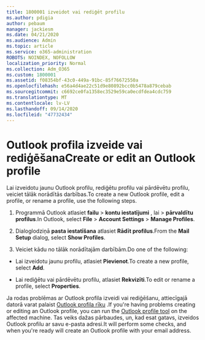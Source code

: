 ```yaml
---
title: 1800001 izveidot vai rediģēt profilu
ms.author: pdigia
author: pebaum
manager: jackiesm
ms.date: 04/21/2020
ms.audience: Admin
ms.topic: article
ms.service: o365-administration
ROBOTS: NOINDEX, NOFOLLOW
localization_priority: Normal
ms.collection: Adm_O365
ms.custom: 1800001
ms.assetid: f08354bf-43c0-449a-91bc-85f76672550a
ms.openlocfilehash: e56a4d4ae22c51d9e80892bcc0b5478a879cebab
ms.sourcegitcommit: c6692ce0fa1358ec3529e59ca0ecdfdea4cdc759
ms.translationtype: MT
ms.contentlocale: lv-LV
ms.lasthandoff: 09/14/2020
ms.locfileid: "47732434"
---
```

# <a name="create-or-edit-an-outlook-profile"></a><span data-ttu-id="f5d51-102">Outlook profila izveide vai rediģēšana</span><span class="sxs-lookup"><span data-stu-id="f5d51-102">Create or edit an Outlook profile</span></span>

<span data-ttu-id="f5d51-103">Lai izveidotu jaunu Outlook profilu, rediģētu profilu vai pārdēvētu profilu, veiciet tālāk norādītās darbības.</span><span class="sxs-lookup"><span data-stu-id="f5d51-103">To create a new Outlook profile, edit a profile, or rename a profile, use the following steps.</span></span>
  
1. <span data-ttu-id="f5d51-104">Programmā Outlook atlasiet **failu** \> **kontu iestatījumi** , lai \> **pārvaldītu profilus**.</span><span class="sxs-lookup"><span data-stu-id="f5d51-104">In Outlook, select **File** \> **Account Settings** \> **Manage Profiles**.</span></span>
    
2. <span data-ttu-id="f5d51-105">Dialoglodziņā **pasta iestatīšana** atlasiet **Rādīt profilus**.</span><span class="sxs-lookup"><span data-stu-id="f5d51-105">From the **Mail Setup** dialog, select **Show Profiles**.</span></span>
    
3. <span data-ttu-id="f5d51-106">Veiciet kādu no tālāk norādītajām darbībām.</span><span class="sxs-lookup"><span data-stu-id="f5d51-106">Do one of the following:</span></span>
    
  - <span data-ttu-id="f5d51-107">Lai izveidotu jaunu profilu, atlasiet **Pievienot**.</span><span class="sxs-lookup"><span data-stu-id="f5d51-107">To create a new profile, select **Add**.</span></span>
    
  - <span data-ttu-id="f5d51-108">Lai rediģētu vai pārdēvētu profilu, atlasiet **Rekvizīti**.</span><span class="sxs-lookup"><span data-stu-id="f5d51-108">To edit or rename a profile, select **Properties**.</span></span>
    
<span data-ttu-id="f5d51-109">Ja rodas problēmas ar Outlook profila izveidi vai rediģēšanu, attiecīgajā datorā varat palaist [Outlook profila rīku](https://aka.ms/SaRA-OutlookSetupProfile) .</span><span class="sxs-lookup"><span data-stu-id="f5d51-109">If you're having problems creating or editing an Outlook profile, you can run the [Outlook profile tool](https://aka.ms/SaRA-OutlookSetupProfile) on the affected machine.</span></span> <span data-ttu-id="f5d51-110">Tas veiks dažas pārbaudes, un, kad esat gatavs, izveidos Outlook profilu ar savu e-pasta adresi.</span><span class="sxs-lookup"><span data-stu-id="f5d51-110">It will perform some checks, and when you're ready will create an Outlook profile with your email address.</span></span> 
  

